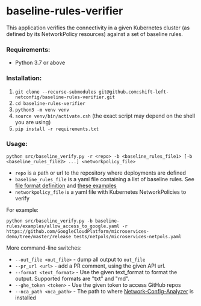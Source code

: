 # baseline-rules-verifier
This application verifies the connectivity in a given Kubernetes cluster
(as defined by its NetworkPolicy resources) against a set of baseline rules.

### Requirements:

* Python 3.7 or above

### Installation:
1. `git clone --recurse-submodules git@github.com:shift-left-netconfig/baseline-rules-verifier.git`
1. `cd baseline-rules-verifier`
1. `python3 -m venv venv`
1. `source venv/bin/activate.csh` (the exact script may depend on the shell you are using) 
1. `pip install -r requirements.txt`

### Usage:
```
python src/baseline_verify.py -r <repo> -b <baseline_rules_file1> [-b <baseline_rules_file2> ...] <networkpolicy_file>
```
* `repo` is a path or url to the repository where deployments are defined 
* `baseline_rules_file` is a yaml file containing a list of baseline rules. See [file format definition](https://github.com/shift-left-netconfig/baseline-rules#baseline-rules) and [these examples](https://github.com/shift-left-netconfig/baseline-rules/tree/master/examples)
* `networkpolicy_file` is a yaml file with Kubernetes NetworkPolicies to verify

For example:
```commandline
python src/baseline_verify.py -b baseline-rules/examples/allow_access_to_google.yaml -r https://github.com/GoogleCloudPlatform/microservices-demo/tree/master/release tests/netpols/microservices-netpols.yaml
```

More command-line switches:
* `--out_file <out_file>` - dump all output to `out_file`
* `--pr_url <url>` - add a PR comment, using the given API url.
* `--format <text_format>` - Use the given text_format to format the output. Supported formats are "txt" and "md".
* `--ghe_token <token>` - Use the given token to access GitHub repos
* `--nca_path <nca_path>` - The path to where [Network-Config-Analyzer](https://github.com/IBM/network-config-analyzer) is installed

